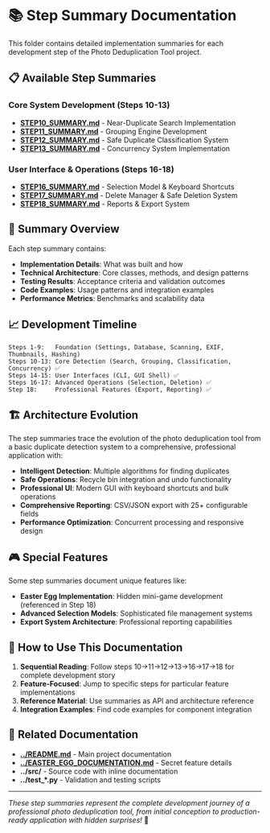 # 📚 Step Summary Documentation

This folder contains detailed implementation summaries for each development step of the Photo Deduplication Tool project.

## 📋 Available Step Summaries

### Core System Development (Steps 10-13)
- **[STEP10_SUMMARY.md](STEP10_SUMMARY.md)** - Near-Duplicate Search Implementation
- **[STEP11_SUMMARY.md](STEP11_SUMMARY.md)** - Grouping Engine Development  
- **[STEP12_SUMMARY.md](STEP12_SUMMARY.md)** - Safe Duplicate Classification System
- **[STEP13_SUMMARY.md](STEP13_SUMMARY.md)** - Concurrency System Implementation

### User Interface & Operations (Steps 16-18)
- **[STEP16_SUMMARY.md](STEP16_SUMMARY.md)** - Selection Model & Keyboard Shortcuts
- **[STEP17_SUMMARY.md](STEP17_SUMMARY.md)** - Delete Manager & Safe Deletion System
- **[STEP18_SUMMARY.md](STEP18_SUMMARY.md)** - Reports & Export System

## 🎯 Summary Overview

Each step summary contains:
- **Implementation Details**: What was built and how
- **Technical Architecture**: Core classes, methods, and design patterns
- **Testing Results**: Acceptance criteria and validation outcomes
- **Code Examples**: Usage patterns and integration examples
- **Performance Metrics**: Benchmarks and scalability data

## 📈 Development Timeline

```
Steps 1-9:   Foundation (Settings, Database, Scanning, EXIF, Thumbnails, Hashing)
Steps 10-13: Core Detection (Search, Grouping, Classification, Concurrency) ✅
Steps 14-15: User Interfaces (CLI, GUI Shell) ✅  
Steps 16-17: Advanced Operations (Selection, Deletion) ✅
Step 18:     Professional Features (Export, Reporting) ✅
```

## 🏗️ Architecture Evolution

The step summaries trace the evolution of the photo deduplication tool from a basic duplicate detection system to a comprehensive, professional application with:

- **Intelligent Detection**: Multiple algorithms for finding duplicates
- **Safe Operations**: Recycle bin integration and undo functionality  
- **Professional UI**: Modern GUI with keyboard shortcuts and bulk operations
- **Comprehensive Reporting**: CSV/JSON export with 25+ configurable fields
- **Performance Optimization**: Concurrent processing and responsive design

## 🎮 Special Features

Some step summaries document unique features like:
- **Easter Egg Implementation**: Hidden mini-game development (referenced in Step 18)
- **Advanced Selection Models**: Sophisticated file management systems
- **Export System Architecture**: Professional reporting capabilities

## 📖 How to Use This Documentation

1. **Sequential Reading**: Follow steps 10→11→12→13→16→17→18 for complete development story
2. **Feature-Focused**: Jump to specific steps for particular feature implementations
3. **Reference Material**: Use summaries as API and architecture reference
4. **Integration Examples**: Find code examples for component integration

## 🔗 Related Documentation

- **[../README.md](../README.md)** - Main project documentation
- **[../EASTER_EGG_DOCUMENTATION.md](../EASTER_EGG_DOCUMENTATION.md)** - Secret feature details
- **../src/** - Source code with inline documentation
- **../test_*.py** - Validation and testing scripts

---

*These step summaries represent the complete development journey of a professional photo deduplication tool, from initial conception to production-ready application with hidden surprises!* 🎊